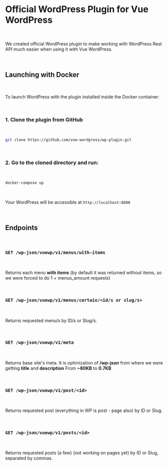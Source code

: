 # Official WordPress Plugin for Vue WordPress

<br>

We created official WordPress plugin to make working with WordPress Rest API much easier when using it with Vue WordPress.

<br>

## Launching with Docker

<br>

To launch WordPress with the plugin installed inside the Docker container:   

<br>

### 1. Clone the plugin from GitHub

<br>

```bash
git clone https://github.com/vue-wordpress/wp-plugin.git
```

<br>

### 2. Go to the cloned directory and run:

<br>

```bash
docker-compose up
```
<br>

Your WordPress will be accessible at `http://localhost:8080`

<br>

## Endpoints

<br>

### `GET /wp-json/vuewp/v1/menus/with-items`

<br>

Returns each menu **with items** (by default it was returned without items, so we were forced to do 1 + menus_amount requests)

<br>

### `GET /wp-json/vuewp/v1/menus/certain/<id/s or slug/s>`

<br>

Returns requested menu/s by ID/s or Slug/s.

<br>

### `GET /wp-json/vuewp/v1/meta`

<br>

Returns base site's meta. It is optimization of **/wp-json** from where we were getting **title** and **description**
From **~80KB** to **0.7KB**

<br>

### `GET /wp-json/vuewp/v1/post/<id>`
  
<br>

Returns requested post (everything in WP is post - page also) by ID or Slug.

<br>

### `GET /wp-json/vuewp/v1/posts/<id>`
  
<br>

Returns requested posts (a few) (not working on pages yet) by ID or Slug, separated by commas.
